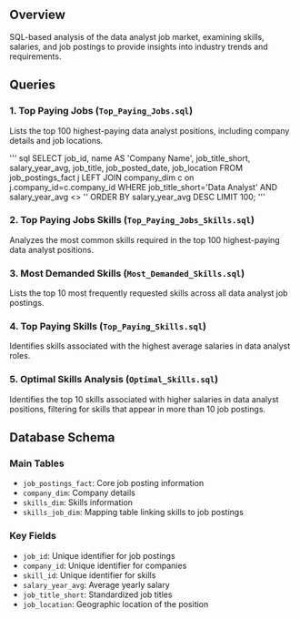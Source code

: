 
## Overview
SQL-based analysis of the data analyst job market, examining skills, salaries, and job postings to provide insights into industry trends and requirements.

## Queries

### 1. Top Paying Jobs (`Top_Paying_Jobs.sql`)
Lists the top 100 highest-paying data analyst positions, including company details and job locations.

''' sql
SELECT job_id,
name AS 'Company Name',
job_title_short,
salary_year_avg,
job_title,
job_posted_date,
job_location
FROM 
job_postings_fact j
LEFT JOIN  company_dim c on j.company_id=c.company_id
WHERE job_title_short='Data Analyst'
AND
salary_year_avg <> ''
ORDER BY salary_year_avg DESC
LIMIT 100;
'''
### 2. Top Paying Jobs Skills (`Top_Paying_Jobs_Skills.sql`)
Analyzes the most common skills required in the top 100 highest-paying data analyst positions.

### 3. Most Demanded Skills (`Most_Demanded_Skills.sql`)
Lists the top 10 most frequently requested skills across all data analyst job postings.

### 4. Top Paying Skills (`Top_Paying_Skills.sql`)
Identifies skills associated with the highest average salaries in data analyst roles.

### 5. Optimal Skills Analysis (`Optimal_Skills.sql`)
Identifies the top 10 skills associated with higher salaries in data analyst positions, filtering for skills that appear in more than 10 job postings.

## Database Schema

### Main Tables
- `job_postings_fact`: Core job posting information
- `company_dim`: Company details
- `skills_dim`: Skills information
- `skills_job_dim`: Mapping table linking skills to job postings

### Key Fields
- `job_id`: Unique identifier for job postings
- `company_id`: Unique identifier for companies
- `skill_id`: Unique identifier for skills
- `salary_year_avg`: Average yearly salary
- `job_title_short`: Standardized job titles
- `job_location`: Geographic location of the position
